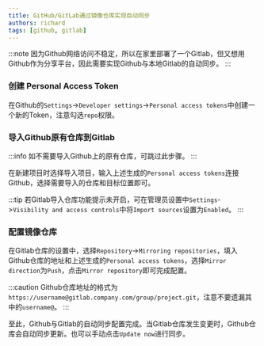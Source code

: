 ```yaml
---
title: GitHub/GitLab通过镜像仓库实现自动同步
authors: richard
tags: [github, gitlab]
---
```


:::note
因为Github网络访问不稳定，所以在家里部署了一个Gitlab，但又想用Github作为分享平台，因此需要实现Github与本地Gitlab的自动同步。
:::

### 创建 Personal Access Token

在Github的`Settings`->`Developer settings`->`Personal access tokens`中创建一个新的Token，注意勾选`repo`权限。

### 导入Github原有仓库到Gitlab

:::info
如不需要导入Github上的原有仓库，可跳过此步骤。
:::

在新建项目时选择导入项目，输入上述生成的`Personal access tokens`连接Github，选择需要导入的仓库和目标位置即可。

:::tip
若Gitlab导入仓库功能提示未开启，可在管理员设置中`Settings`->`Visibility and access controls`中将`Import sources`设置为`Enabled`。
:::

### 配置镜像仓库

在Gitlab仓库的设置中，选择`Repository`->`Mirroring repositories`，填入Github仓库的地址和上述生成的`Personal access tokens`，选择`Mirror direction`为`Push`，点击`Mirror repository`即可完成配置。

:::caution
Github仓库地址的格式为`https://username@gitlab.company.com/group/project.git`，注意不要遗漏其中的`username@`。
:::

至此，Github与Gitlab的自动同步配置完成。当Gitlab仓库发生变更时，Github仓库会自动同步更新。也可以手动点击`Update now`进行同步。




